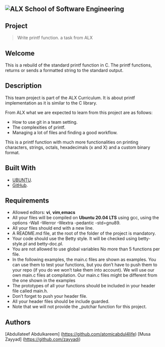
![ ALX School of Software Engineering](https://lh3.googleusercontent.com/oVJxT1yn7vwaEM8t9A5MGL6emG0j-_uqHa5H8ikWLvl6Ka-nVmUJZblqWDqPiY-S6itPLnZNgcc8rviK8AVT65l_a3zHiyctwy8=s0)
---
## Project
> Write  printf function. a task from ALX

## Welcome
This is a rebuild of the standard printf function in C. The printf functions, returns or sends a formatted string to the standard output.

## Description
This team project is part of the ALX Curriculum. It is about printf implementation as it is similar to the C library.

From ALX what we are  expected to learn from this project are as follows:

  - How to use git in a team setting.
  - The complexities of printf.
  - Managing a lot of files and finding a good workflow.

This is a printf function with much more functionalities on  printing characters, strings, octals, hexadecimals (x and X) and a custom binary format.


## Built With
- [UBUNTU](https://ubuntu.com/).
- [GitHub](https://github-dotcom.gateway.web.tr/).

## Requirements
- Allowed editors: **vi**, **vim**,**emacs**
- All your files will be compiled on **Ubuntu 20.04 LTS** using gcc, using the options -Wall -Werror -Wextra -pedantic -std=gnu89.
- All your files should end with a new line.
- A README.md file, at the root of the folder of the project is mandatory.
- Your code should use the Betty style. It will be checked using betty-style.pl and betty-doc.pl.
- You are not allowed to use global variables
No more than 5 functions per file.
- In the following examples, the main.c files  are shown as examples. You can use them to test your functions, but you don’t have to push them to  your repo (if you do we won’t take them into account). We will use our own main.c files at compilation. Our main.c files might be different from the one shown in the examples
- The prototypes of all your functions should be included in your header file called main.h.
- Don’t forget to push your header file.
- All your header files should be include guarded.
- Note that we will not provide the _putchar function for this project.

## Authors
[Abdullateef Abdulkareem] (https://github.com/atomicabdul4life)
[Musa Zayyad] (https://github.com/zayyadi)
